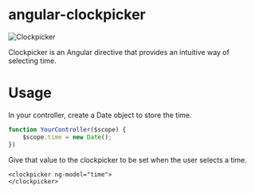 angular-clockpicker
===================

![Clockpicker](/clockpicker.png "")

Clockpicker is an Angular directive that provides an intuitive way of selecting time.

Usage
===================

In your controller, create a Date object to store the time.
```javascript
function YourController($scope) {
    $scope.time = new Date();
})
```
Give that value to the clockpicker to be set when the user selects a time.
```
<clockpicker ng-model="time">
</clockpicker>
```
